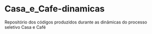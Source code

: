 # Casa_e_Cafe-dinamicas
Repositório dos códigos produzidos durante as dinâmicas do processo seletivo Casa e Café
